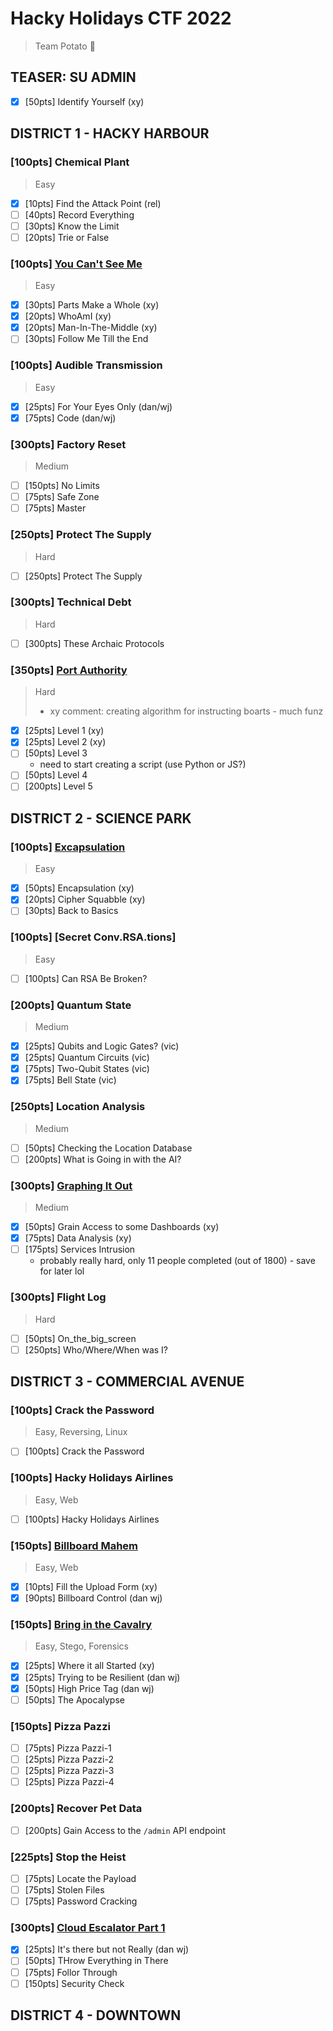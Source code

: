 # Hacky Holidays CTF 2022
> Team Potato 🥔

## TEASER: SU ADMIN
* [x] [50pts] Identify Yourself (xy)

## DISTRICT 1 - HACKY HARBOUR
### [100pts] Chemical Plant
> Easy
* [x] [10pts] Find the Attack Point (rel)
* [ ] [40pts] Record Everything
* [ ] [30pts] Know the Limit
* [ ] [20pts] Trie or False

### [100pts] [You Can't See Me](./district1/you_cant_see_me.md)
> Easy
* [x] [30pts] Parts Make a Whole (xy)
* [x] [20pts] WhoAmI (xy)
* [x] [20pts] Man-In-The-Middle (xy)
* [ ] [30pts] Follow Me Till the End

### [100pts] Audible Transmission
> Easy
* [x] [25pts] For Your Eyes Only (dan/wj)
* [x] [75pts] Code (dan/wj)

### [300pts] Factory Reset
> Medium
* [ ] [150pts] No Limits
* [ ] [75pts] Safe Zone
* [ ] [75pts] Master

### [250pts] Protect The Supply
> Hard
* [ ] [250pts] Protect The Supply

### [300pts] Technical Debt
> Hard
* [ ] [300pts] These Archaic Protocols

### [350pts] [Port Authority](./district1/port_authority.md)
> Hard
> * xy comment: creating algorithm for instructing boarts - much funz
* [x] [25pts] Level 1 (xy)
* [x] [25pts] Level 2 (xy)
* [ ] [50pts] Level 3
    * need to start creating a script (use Python or JS?)
* [ ] [50pts] Level 4
* [ ] [200pts] Level 5

## DISTRICT 2 - SCIENCE PARK
### [100pts] [Excapsulation](./district2/encapsulation.md)
> Easy
* [x] [50pts] Encapsulation (xy)
* [x] [20pts] Cipher Squabble (xy)
* [ ] [30pts] Back to Basics

### [100pts] [Secret Conv.RSA.tions]
> Easy
* [ ] [100pts] Can RSA Be Broken?

### [200pts] Quantum State
> Medium
* [x] [25pts] Qubits and Logic Gates? (vic)
* [x] [25pts] Quantum Circuits (vic)
* [x] [75pts] Two-Qubit States (vic)
* [x] [75pts] Bell State (vic)

### [250pts] Location Analysis
> Medium
* [ ] [50pts] Checking the Location Database
* [ ] [200pts] What is Going in with the AI?

### [300pts] [Graphing It Out](district2/graphing_it_out.md)
> Medium
* [x] [50pts] Grain Access to some Dashboards (xy)
* [x] [75pts] Data Analysis (xy)
* [ ] [175pts] Services Intrusion
    * probably really hard, only 11 people completed (out of 1800) - save for later lol

### [300pts] Flight Log
> Hard
* [ ] [50pts] On_the_big_screen
* [ ] [250pts] Who/Where/When was I?

## DISTRICT 3 - COMMERCIAL AVENUE

### [100pts] Crack the Password
> Easy, Reversing, Linux
- [ ] [100pts] Crack the Password

### [100pts] Hacky Holidays Airlines
> Easy, Web
- [ ] [100pts] Hacky Holidays Airlines

### [150pts] [Billboard Mahem](./district3/billboard_mahem.md)
> Easy, Web
- [x] [10pts] Fill the Upload Form (xy)
- [x] [90pts] Billboard Control (dan wj)

### [150pts] [Bring in the Cavalry](district3/bring_in_the_cavalry.md)
> Easy, Stego, Forensics
- [x] [25pts] Where it all Started (xy)
- [x] [25pts] Trying to be Resilient (dan wj)
- [x] [50pts] High Price Tag (dan wj)
- [ ] [50pts] The Apocalypse

### [150pts] Pizza Pazzi
- [ ] [75pts] Pizza Pazzi-1
- [ ] [25pts] Pizza Pazzi-2
- [ ] [25pts] Pizza Pazzi-3
- [ ] [25pts] Pizza Pazzi-4

### [200pts] Recover Pet Data
- [ ] [200pts] Gain Access to the `/admin` API endpoint

### [225pts] Stop the Heist
- [ ] [75pts] Locate the Payload
- [ ] [75pts] Stolen Files
- [ ] [75pts] Password Cracking

### [300pts] [Cloud Escalator Part 1](district3/cloud.md)
- [x] [25pts] It's there but not Really (dan wj)
- [ ] [50pts] THrow Everything in There
- [ ] [75pts] Follor Through
- [ ] [150pts] Security Check

## DISTRICT 4 - DOWNTOWN

